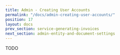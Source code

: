 ```yaml
---
title: Admin - Creating User Accounts
permalink: "/docs/admin-creating-user-accounts/"
position: 17
layout: docs
prev_section: service-generating-invoices
next_section: admin-entity-and-document-settings
---
```


TODO
